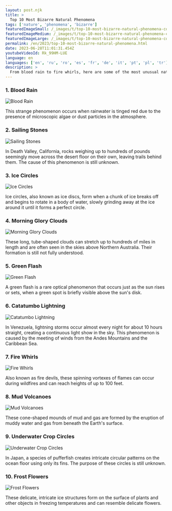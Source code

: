 ```yaml
---
layout: post.njk
title: >
  Top 10 Most Bizarre Natural Phenomena
tags: ['nature', 'phenomena', 'bizarre']
featuredImageSmall: /_images/t/top-10-most-bizarre-natural-phenomena-cover-en-small.webp
featuredImageMedium: /_images/t/top-10-most-bizarre-natural-phenomena-cover-en-medium.webp
featuredImageLarge: /_images/t/top-10-most-bizarre-natural-phenomena-cover-en-large.webp
permalink: /en/2023/top-10-most-bizarre-natural-phenomena.html
date: 2023-06-28T11:01:31.454Z
youtubeVideoId: Rk_99HM-LUE
language: en
languages: ['en', 'ru', 'ro', 'es', 'fr', 'de', 'it', 'pt', 'pl', 'tr']
description: >
  From blood rain to fire whirls, here are some of the most unusual natural occurrences around the world.
---
```


### 1. Blood Rain

![Blood Rain](/_images/6/6284d97f76f4d01249456e7810df6ee8-medium.webp)

This strange phenomenon occurs when rainwater is tinged red due to the presence of microscopic algae or dust particles in the atmosphere.

### 2. Sailing Stones

![Sailing Stones](/_images/a/a9f70f7c4845d153a7cfe90b983cd966-medium.webp)

In Death Valley, California, rocks weighing up to hundreds of pounds seemingly move across the desert floor on their own, leaving trails behind them. The cause of this phenomenon is still unknown.

### 3. Ice Circles

![Ice Circles](/_images/3/3807f9ff571058e5f9c2aa4f23247d04-medium.webp)

Ice circles, also known as ice discs, form when a chunk of ice breaks off and begins to rotate in a body of water, slowly grinding away at the ice around it until it forms a perfect circle.

### 4. Morning Glory Clouds

![Morning Glory Clouds](/_images/e/e2d0fb9286ae43f1759a9b97c800ab56-medium.webp)

These long, tube-shaped clouds can stretch up to hundreds of miles in length and are often seen in the skies above Northern Australia. Their formation is still not fully understood.

### 5. Green Flash

![Green Flash](/_images/1/143ce655cefb59ccae7f0e2fdb8e1493-medium.webp)

A green flash is a rare optical phenomenon that occurs just as the sun rises or sets, when a green spot is briefly visible above the sun's disk.

### 6. Catatumbo Lightning

![Catatumbo Lightning](/_images/7/758da73c0e8078770560f37c61644fff-medium.webp)

In Venezuela, lightning storms occur almost every night for about 10 hours straight, creating a continuous light show in the sky. This phenomenon is caused by the meeting of winds from the Andes Mountains and the Caribbean Sea.

### 7. Fire Whirls

![Fire Whirls](/_images/f/f03128551d7ca2bc2b8112a91f5280d0-medium.webp)

Also known as fire devils, these spinning vortexes of flames can occur during wildfires and can reach heights of up to 100 feet.

### 8. Mud Volcanoes

![Mud Volcanoes](/_images/4/4d62735646e44b9499d5d938c56407fd-medium.webp)

These cone-shaped mounds of mud and gas are formed by the eruption of muddy water and gas from beneath the Earth's surface.

### 9. Underwater Crop Circles

![Underwater Crop Circles](/_images/c/c7dafe2c60c14064c3a5e31e805de273-medium.webp)

In Japan, a species of pufferfish creates intricate circular patterns on the ocean floor using only its fins. The purpose of these circles is still unknown.

### 10. Frost Flowers

![Frost Flowers](/_images/2/226676a7dbfb8773771b298a9383d9cc-medium.webp)

These delicate, intricate ice structures form on the surface of plants and other objects in freezing temperatures and can resemble delicate flowers.

